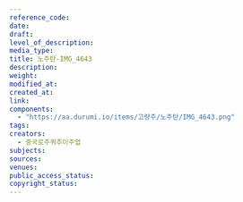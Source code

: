 ```yaml
---
reference_code: 
date: 
draft: 
level_of_description: 
media_type: 
title: 노주탄-IMG_4643 
description: 
weight: 
modified_at: 
created_at: 
link: 
components: 
  - "https://aa.durumi.io/items/고량주/노주탄/IMG_4643.png"
tags: 
creators: 
  - 중국로주쿼추이주업
subjects: 
sources: 
venues: 
public_access_status: 
copyright_status: 
---
```

